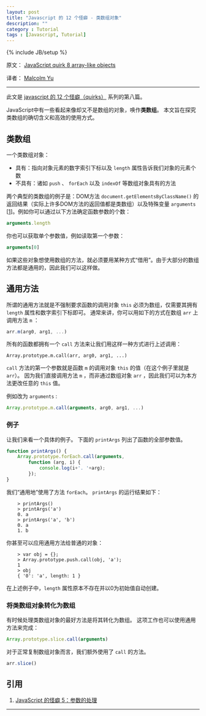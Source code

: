 ```yaml
---
layout: post
title: "Javascript 的 12 个怪癖 - 类数组对象"
description: ""
category : Tutorial
tags : [Javascript, Tutorial]
---
```

{% include JB/setup %}


原文： [JavaScript quirk 8 array-like objects](http://www.2ality.com/2013/05/quirk-array-like-objects.html)

译者： [Malcolm Yu](https://github.com/malcolmyu)

---

此文是 [javascript 的 12 个怪癖（quirks）](https://github.com/justjavac/12-javascript-quirks) 系列的第八篇。

JavaScript中有一些看起来像却又不是数组的对象，唤作**类数组**。
本文旨在探究类数组的确切含义和高效的使用方式。

## 类数组

一个类数组对象：

* 具有：指向对象元素的数字索引下标以及 `length` 属性告诉我们对象的元素个数
* 不具有：诸如 `push` 、 `forEach` 以及 `indexOf` 等数组对象具有的方法

两个典型的类数组的例子是：DOM方法 `document.getElementsByClassName()` 的返回结果（实际上许多DOM方法的返回值都是类数组）以及特殊变量 `arguments` [[1][]]。例如你可以通过以下方法确定函数参数的个数：

```javascript
arguments.length
```

你也可以获取单个参数值，例如读取第一个参数：

```javascript
arguments[0]
```

如果这些对象想使用数组的方法，就必须要用某种方式“借用”。由于大部分的数组方法都是通用的，因此我们可以这样做。

## 通用方法

所谓的通用方法就是不强制要求函数的调用对象 `this` 必须为数组，仅需要其拥有 `length` 属性和数字索引下标即可。
通常来讲，你可以用如下的方式在数组 `arr` 上调用方法 `m` ：

```javascript
arr.m(arg0, arg1, ...)
```

所有的函数都拥有一个 `call` 方法来让我们用这样一种方式进行上述调用：

```javascript
Array.prototype.m.call(arr, arg0, arg1, ...)
```

`call` 方法的第一个参数就是函数 `m` 的调用对象 `this` 的值（在这个例子里就是 `arr`）。
因为我们直接调用方法 `m` ，而非通过数组对象 `arr` ，因此我们可以为本方法更改任意的 `this` 值。

例如改为 `arguments` :

```javascript
Array.prototype.m.call(arguments, arg0, arg1, ...)
```

### 例子

让我们来看一个具体的例子。
下面的 `printArgs` 列出了函数的全部参数值。

```javascript
function printArgs() {
    Array.prototype.forEach.call(arguments,
        function (arg, i) {
            console.log(i+'. '+arg);
        });
}
```

我们“通用地”使用了方法 `forEach`。
`printArgs` 的运行结果如下：

```shell
    > printArgs()
    > printArgs('a')
    0. a
    > printArgs('a', 'b')
    0. a
    1. b
```

你甚至可以应用通用方法给普通的对象：

```shell
    > var obj = {};
    > Array.prototype.push.call(obj, 'a');
    1
    > obj
    { '0': 'a', length: 1 }
```

在上述例子中，`length` 属性原本不存在并以0为初始值自动创建。

### 将类数组对象转化为数组

有时候处理类数组对象的最好方法是将其转化为数组。
这项工作也可以使用通用方法来完成：

```javascript
Array.prototype.slice.call(arguments)
```
对于正常复制数组对象而言，我们额外使用了 `call` 的方法。

```javascript
arr.slice()
```

## 引用

1. [JavaScript 的怪癖 5：参数的处理][1]

[1]: https://github.com/justjavac/12-javascript-quirks/blob/master/cn/5-parameter-handling.md

---